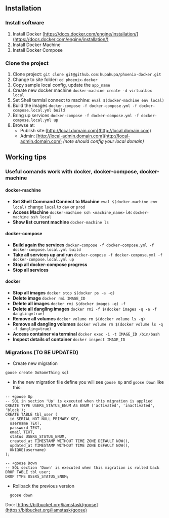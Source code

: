 ## Installation


### Install software

1. Install Docker [https://docs.docker.com/engine/installation/](https://docs.docker.com/engine/installation/)
2. Install Docker Machine
3. Install Docker Compose

### Clone the project

1. Clone project: `git clone git@github.com:hupahupa/phoenix-docker.git`
2. Change to site folder: `cd phoenix-docker`
3. Copy sample local config, update the `app_name`
4. Create new docker machine `docker-machine create -d virtualbox local`
5. Set Shell termial connect to machine: `eval $(docker-machine env local)`
6. Build the images `docker-compose -f docker-compose.yml -f docker-compose.local.yml build`
7. Bring up services `docker-compose -f docker-compose.yml -f docker-compose.local.yml up`
8. Browse at:
	* Publish site:[http://local.domain.com](http://local.domain.com)
	* Admin: [http://local-admin.domain.com](http://local-admin.domain.com)
	*(note should config your local domain)*

## Working tips

### Useful comands work with docker, docker-compose, docker-machine

#### docker-machine
- **Set Shell Command Connect to Machine** `eval $(docker-machine env local)` change `local` to `dev` or `prod`
- **Access Machine** `docker-machine ssh <machine_name>` i.e: `docker-machine ssh local`
- **Show list current machine** `docker-machine ls`

#### docker-compose
- **Build again the services** `docker-compose -f docker-compose.yml -f docker-compose.local.yml build`
- **Take all services up and run** `docker-compose -f docker-compose.yml -f docker-compose.local.yml up`
- **Stop all docker-compose progress**
- **Stop all services**


#### docker
- **Stop all images** `docker stop $(docker ps -a -q)`
- **Delete image** `docker rmi IMAGE_ID`
- **Delete all images** `docker rmi $(docker images -q) -f`
- **Delete all dangling images** `docker rmi -f $(docker images -q -a -f dangling=true)`
- **Remove all volumes** `docker volume rm $(docker volume ls -q)`
- **Remove all dangling volumes** `docker volume rm $(docker volume ls -q -f dangling=true)`
- **Access container via terminal** `docker exec -i -t IMAGE_ID /bin/bash`
- **Inspect details of container** `docker inspect IMAGE_ID`


### Migrations (TO BE UPDATED)
* Create new migration

```
goose create DoSomeThing sql
```

  + In the new migration file define you will see `goose Up` and `goose Down` like this:

```
-- +goose Up
-- SQL in section 'Up' is executed when this migration is applied
CREATE TYPE USERS_STATUS_ENUM AS ENUM ('activated', 'inactivated', 'block');
CREATE TABLE tbl_user (
  id SERIAL NOT NULL PRIMARY KEY,
  username TEXT,
  password TEXT,
  email TEXT,
  status USERS_STATUS_ENUM,
  created_at TIMESTAMP WITHOUT TIME ZONE DEFAULT NOW(),
  updated_at TIMESTAMP WITHOUT TIME ZONE DEFAULT NOW(),
  UNIQUE(username)
);

-- +goose Down
-- SQL section 'Down' is executed when this migration is rolled back
DROP TABLE tbl_user;
DROP TYPE USERS_STATUS_ENUM;
```

* Rollback the previous version

```
  goose down
```
Doc: [https://bitbucket.org/liamstask/goose](https://bitbucket.org/liamstask/goose)

